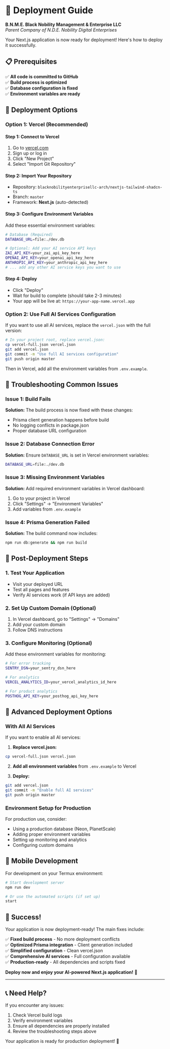 # 🚀 Deployment Guide

**B.N.M.E. Black Nobility Management & Enterprise LLC**  
*Parent Company of N.D.E. Nobility Digital Enterprises*

Your Next.js application is now ready for deployment! Here's how to deploy it successfully.

## 📋 **Prerequisites**

✅ **All code is committed to GitHub**  
✅ **Build process is optimized**  
✅ **Database configuration is fixed**  
✅ **Environment variables are ready**  

## 🎯 **Deployment Options**

### **Option 1: Vercel (Recommended)**

#### **Step 1: Connect to Vercel**
1. Go to [vercel.com](https://vercel.com)
2. Sign up or log in
3. Click "New Project"
4. Select "Import Git Repository"

#### **Step 2: Import Your Repository**
- Repository: `blacknobilityenterprisellc-arch/nextjs-tailwind-shadcn-ts`
- Branch: `master`
- Framework: **Next.js** (auto-detected)

#### **Step 3: Configure Environment Variables**
Add these essential environment variables:

```bash
# Database (Required)
DATABASE_URL=file:./dev.db

# Optional: Add your AI service API keys
ZAI_API_KEY=your_zai_api_key_here
OPENAI_API_KEY=your_openai_api_key_here
ANTHROPIC_API_KEY=your_anthropic_api_key_here
# ... add any other AI service keys you want to use
```

#### **Step 4: Deploy**
- Click "Deploy"
- Wait for build to complete (should take 2-3 minutes)
- Your app will be live at: `https://your-app-name.vercel.app`

### **Option 2: Use Full AI Services Configuration**

If you want to use all AI services, replace the `vercel.json` with the full version:

```bash
# In your project root, replace vercel.json:
cp vercel-full.json vercel.json
git add vercel.json
git commit -m "Use full AI services configuration"
git push origin master
```

Then in Vercel, add all the environment variables from `.env.example`.

## 🔧 **Troubleshooting Common Issues**

### **Issue 1: Build Fails**
**Solution:** The build process is now fixed with these changes:
- Prisma client generation happens before build
- No logging conflicts in package.json
- Proper database URL configuration

### **Issue 2: Database Connection Error**
**Solution:** Ensure `DATABASE_URL` is set in Vercel environment variables:
```bash
DATABASE_URL=file:./dev.db
```

### **Issue 3: Missing Environment Variables**
**Solution:** Add required environment variables in Vercel dashboard:
1. Go to your project in Vercel
2. Click "Settings" → "Environment Variables"
3. Add variables from `.env.example`

### **Issue 4: Prisma Generation Failed**
**Solution:** The build command now includes:
```bash
npm run db:generate && npm run build
```

## 🎯 **Post-Deployment Steps**

### **1. Test Your Application**
- Visit your deployed URL
- Test all pages and features
- Verify AI services work (if API keys are added)

### **2. Set Up Custom Domain (Optional)**
1. In Vercel dashboard, go to "Settings" → "Domains"
2. Add your custom domain
3. Follow DNS instructions

### **3. Configure Monitoring (Optional)**
Add these environment variables for monitoring:
```bash
# For error tracking
SENTRY_DSN=your_sentry_dsn_here

# For analytics
VERCEL_ANALYTICS_ID=your_vercel_analytics_id_here

# For product analytics
POSTHOG_API_KEY=your_posthog_api_key_here
```

## 🚀 **Advanced Deployment Options**

### **With All AI Services**
If you want to enable all AI services:

1. **Replace vercel.json:**
```bash
cp vercel-full.json vercel.json
```

2. **Add all environment variables** from `.env.example` to Vercel

3. **Deploy:**
```bash
git add vercel.json
git commit -m "Enable full AI services"
git push origin master
```

### **Environment Setup for Production**
For production use, consider:
- Using a production database (Neon, PlanetScale)
- Adding proper environment variables
- Setting up monitoring and analytics
- Configuring custom domains

## 📱 **Mobile Development**

For development on your Termux environment:
```bash
# Start development server
npm run dev

# Or use the automated scripts (if set up)
start
```

## 🎉 **Success!**

Your application is now deployment-ready! The main fixes include:

✅ **Fixed build process** - No more deployment conflicts  
✅ **Optimized Prisma integration** - Client generation included  
✅ **Simplified configuration** - Clean vercel.json  
✅ **Comprehensive AI services** - Full configuration available  
✅ **Production-ready** - All dependencies and scripts fixed  

**Deploy now and enjoy your AI-powered Next.js application!** 🚀

---

## 📞 **Need Help?**

If you encounter any issues:
1. Check Vercel build logs
2. Verify environment variables
3. Ensure all dependencies are properly installed
4. Review the troubleshooting steps above

Your application is ready for production deployment! 🎯
